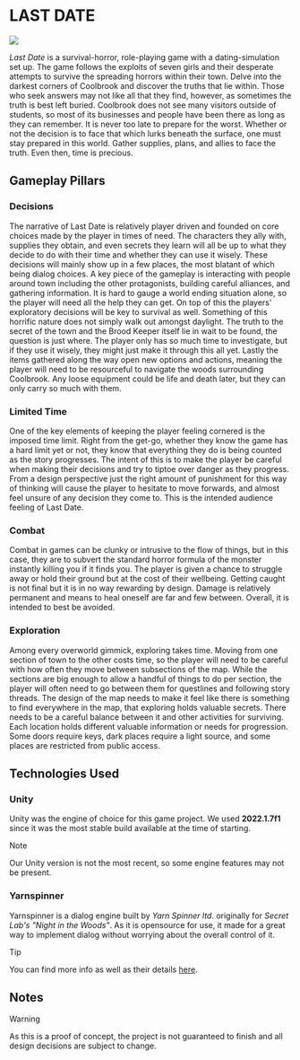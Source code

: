 
# __LAST DATE__

[![](https://img.youtube.com/vi/4AC5_KpQ0t0/maxresdefault.jpg)](https://youtu.be/4AC5_KpQ0t0)

_Last Date_ is a survival-horror, role-playing game with a dating-simulation set up. The game follows the exploits of seven girls and their desperate attempts to survive the spreading horrors within their town. Delve into the darkest corners of Coolbrook and discover the truths that lie within. Those who seek answers may not like all that they find, however, as sometimes the truth is best left buried. Coolbrook does not see many visitors outside of students, so most of its businesses and people have been there as long as they can remember. It is never too late to prepare for the worst. Whether or not the decision is to face that which lurks beneath the surface, one must stay prepared in this world. Gather supplies, plans, and allies to face the truth. Even then, time is precious.

## __Gameplay Pillars__

### __Decisions__

The narrative of Last Date is relatively player driven and founded on core choices made by the player in times of need. The characters they ally with, supplies they obtain, and even secrets they learn will all be up to what they decide to do with their time and whether they can use it wisely. These decisions will mainly show up in a few places, the most blatant of which being dialog choices. A key piece of the gameplay is interacting with people around town including the other protagonists, building careful alliances, and gathering information. It is hard to gauge a world ending situation alone, so the player will need all the help they can get. On top of this the players’ exploratory decisions will be key to survival as well. Something of this horrific nature does not simply walk out amongst daylight. The truth to the secret of the town and the Brood Keeper itself lie in wait to be found, the question is just where. The player only has so much time to investigate, but if they use it wisely, they might just make it through this all yet. Lastly the items gathered along the way open new options and actions, meaning the player will need to be resourceful to navigate the woods surrounding Coolbrook. Any loose equipment could be life and death later, but they can only carry so much with them.

### __Limited Time__

One of the key elements of keeping the player feeling cornered is the imposed time limit. Right from the get-go, whether they know the game has a hard limit yet or not, they know that everything they do is being counted as the story progresses. The intent of this is to make the player be careful when making their decisions and try to tiptoe over danger as they progress. From a design perspective just the right amount of punishment for this way of thinking will cause the player to hesitate to move forwards, and almost feel unsure of any decision they come to. This is the intended audience feeling of Last Date.

### __Combat__

Combat in games can be clunky or intrusive to the flow of things, but in this case, they are to subvert the standard horror formula of the monster instantly killing you if it finds you. The player is given a chance to struggle away or hold their ground but at the cost of their wellbeing. Getting caught is not final but it is in no way rewarding by design. Damage is relatively permanent and means to heal oneself are far and few between. Overall, it is intended to best be avoided.

### __Exploration__

Among every overworld gimmick, exploring takes time. Moving from one section of town to the other costs time, so the player will need to be careful with how often they move between subsections of the map. While the sections are big enough to allow a handful of things to do per section, the player will often need to go between them for questlines and following story threads. The design of the map needs to make it feel like there is something to find everywhere in the map, that exploring holds valuable secrets. There needs to be a careful balance between it and other activities for surviving. Each location holds different valuable information or needs for progression. Some doors require keys, dark places require a light source, and some places are restricted from public access. 


## __Technologies Used__

### __Unity__

Unity was the engine of choice for this game project. We used __2022.1.7f1__ since it was the most stable build available at the time of starting.

> [!NOTE]
> Our Unity version is not the most recent, so some engine features may not be present.

### __Yarnspinner__

Yarnspinner is a dialog engine built by _Yarn Spinner ltd._ originally for _Secret Lab's_ _"Night in the Woods"_. As it is opensource for use, it made for a great way to implement dialog without worrying about the overall control of it. 

> [!TIP]
> You can find more info as well as their details [here](https://www.yarnspinner.dev).

## __Notes__



> [!WARNING]
> As this is a proof of concept, the project is not guaranteed to finish and all design decisions are subject to change.